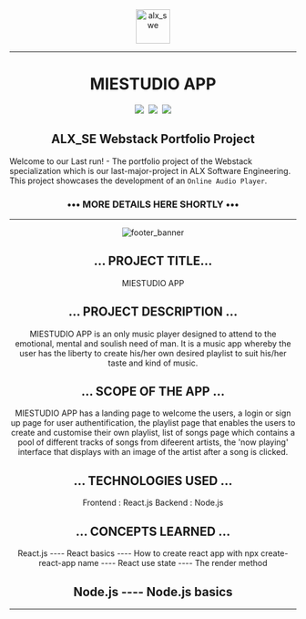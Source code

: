 <div align="center">
    <img align="center" src="https://github.com/tivereidoro/assets/assets/105525310/8d298662-9874-46b0-aabc-54f837bcc6a4" alt="alx_swe" width="60"  height="60"/>
    
---
# MIESTUDIO APP
<img src="https://img.shields.io/badge/ALX SE-96C2C5"> &nbsp;<img src="https://img.shields.io/badge/Group Project-306998"> &nbsp;<img src="https://img.shields.io/badge/Portfolio Project-306998">
</div>

<div align="center">

## ALX_SE Webstack Portfolio Project
</div>

Welcome to our Last run! - The portfolio project of the Webstack specialization which is our last-major-project in ALX Software Engineering. This project showcases the development of an `Online Audio Player`.
<div align="center">

### ••• MORE DETAILS HERE SHORTLY •••
---
![footer_banner](https://github.com/tivereidoro/assets/assets/105525310/ecb91fd3-aa63-4126-978e-d4ce63087e2d)


## ... PROJECT TITLE...

MIESTUDIO APP

## ... PROJECT DESCRIPTION ...
MIESTUDIO APP is an only music player designed to attend to the emotional, mental and soulish need of man. It is a music app whereby the user has the liberty to create his/her own desired playlist to suit his/her taste and kind of music.

## ... SCOPE OF THE APP ...
MIESTUDIO APP has a landing page to welcome the users, a login or sign up page for user authentification, the playlist page that enables the users to create and customise their own playlist, list of songs page which contains a pool of different tracks of songs from difeerent artists, the 'now playing' interface that displays with an image of the artist after a song is clicked.

## ... TECHNOLOGIES USED ...
Frontend : React.js
Backend : Node.js

## ... CONCEPTS LEARNED ...
React.js
---- React basics
---- How to create react app with npx create-react-app name
---- React use state
---- The render method

Node.js
---- Node.js basics
---- 
----